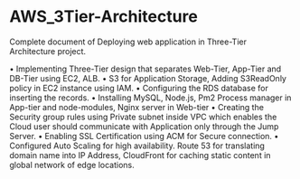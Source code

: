 # AWS_3Tier-Architecture
Complete document of Deploying web application in Three-Tier Architecture project.

•	Implementing Three-Tier design that separates Web-Tier, App-Tier and DB-Tier using EC2, ALB.
•	S3 for Application Storage, Adding S3ReadOnly policy in EC2 instance using IAM.
•	Configuring the RDS database for inserting the records.
•	Installing MySQL, Node.js, Pm2 Process manager in App-tier and node-modules, Nginx server in Web-tier
•	Creating the Security group rules using Private subnet inside VPC which enables the Cloud user should communicate with Application only through the Jump Server.
•	Enabling SSL Certification using ACM for Secure connection.
•	Configured Auto Scaling for high availability. Route 53 for translating domain name into IP Address, CloudFront for caching static content in global network of edge locations.
